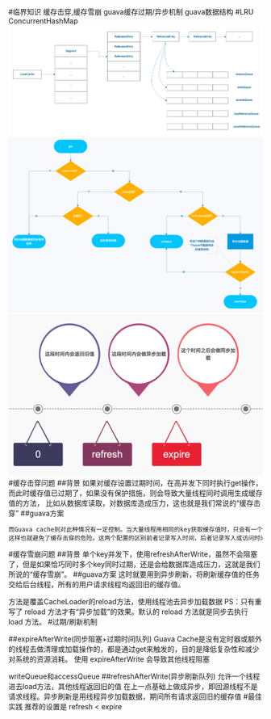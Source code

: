 #临界知识
缓存击穿,缓存雪崩
guava缓存过期/异步机制
guava数据结构
#LRU ConcurrentHashMap
![](.z_java_03_guava_cache_images/f18f7c94.png)
![](.z_java_03_guava_cache_images/ad753da3.png)
![](.z_java_03_guava_cache_images/06e26361.png)
#缓存击穿问题
##背景
如果对缓存设置过期时间，在高并发下同时执行get操作，而此时缓存值已过期了，如果没有保护措施，则会导致大量线程同时调用生成缓存值的方法，
比如从数据库读取，对数据库造成压力，这也就是我们常说的“缓存击穿”
##guava方案
```asp
而Guava cache则对此种情况有一定控制。当大量线程用相同的key获取缓存值时，只会有一个线程进入load方法，而其他线程则等待，直到缓存值被生成
这样也就避免了缓存击穿的危险。这两个配置的区别前者记录写入时间，后者记录写入或访问时间，内部分别用writeQueue和accessQueue维护
```
#缓存雪崩问题
##背景
单个key并发下，使用refreshAfterWrite，虽然不会阻塞了，但是如果恰巧同时多个key同时过期，还是会给数据库造成压力，这就是我们所说的“缓存雪崩”。
##guava方案
这时就要用到异步刷新，将刷新缓存值的任务交给后台线程，所有的用户请求线程均返回旧的缓存值。

方法是覆盖CacheLoader的reload方法，使用线程池去异步加载数据
PS：只有重写了 reload 方法才有“异步加载”的效果。默认的 reload 方法就是同步去执行 load 方法。
#过期/刷新机制

##expireAfterWrite(同步阻塞+过期时间队列)
Guava Cache是没有定时器或额外的线程去做清理或加载操作的，都是通过get来触发的，目的是降低复杂性和减少对系统的资源消耗。
使用 expireAfterWrite 会导致其他线程阻塞

writeQueue和accessQueue
##refreshAfterWrite(异步刷新队列)
允许一个线程进去load方法，其他线程返回旧的值
在上一点基础上做成异步，即回源线程不是请求线程。异步刷新是用线程异步加载数据，期间所有请求返回旧的缓存值
#最佳实践
推荐的设置是 refresh < expire
